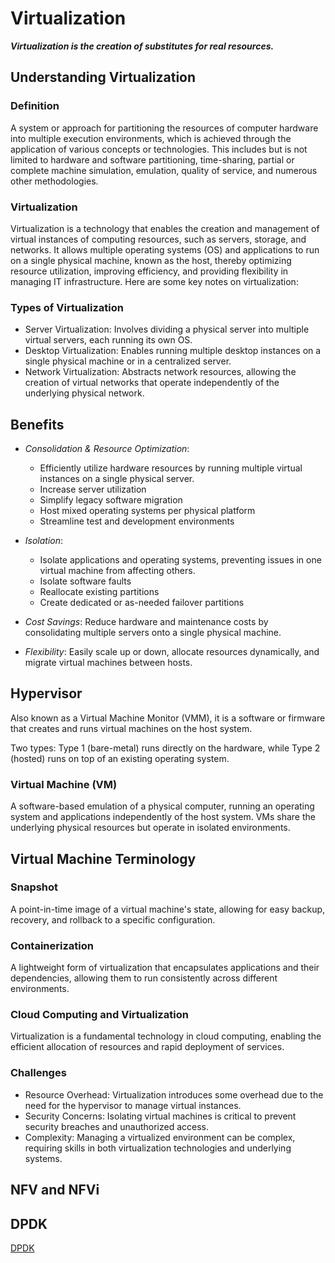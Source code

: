 # Virtualization 
***Virtualization is the creation of substitutes for real resources.***

## Understanding Virtualization

### Definition

A system or approach for partitioning the resources of computer hardware into multiple execution environments, which is achieved through the application of various concepts or technologies. This includes but is not limited to hardware and software partitioning, time-sharing, partial or complete machine simulation, emulation, quality of service, and numerous other methodologies.


### Virtualization

Virtualization is a technology that enables the creation and management of virtual instances of computing resources, such as servers, storage, and networks. It allows multiple operating systems (OS) and applications to run on a single physical machine, known as the host, thereby optimizing resource utilization, improving efficiency, and providing flexibility in managing IT infrastructure. Here are some key notes on virtualization:


### Types of Virtualization

- Server Virtualization: Involves dividing a physical server into multiple virtual servers, each running its own OS.
- Desktop Virtualization: Enables running multiple desktop instances on a single physical machine or in a centralized server.
- Network Virtualization: Abstracts network resources, allowing the creation of virtual networks that operate independently of the underlying physical network.

## Benefits

- *Consolidation & Resource Optimization*:
  -  Efficiently utilize hardware resources by running multiple virtual instances on a single physical server.
  - Increase server utilization
  - Simplify legacy software migration
  - Host mixed operating systems per physical platform
  - Streamline test and development environments

- *Isolation*: 
  - Isolate applications and operating systems, preventing issues in one virtual machine from affecting others.
  - Isolate software faults
  - Reallocate existing partitions
  - Create dedicated or as-needed failover partitions

- *Cost Savings*: Reduce hardware and maintenance costs by consolidating multiple servers onto a single physical machine.

- *Flexibility*: Easily scale up or down, allocate resources dynamically, and migrate virtual machines between hosts.
 
## Hypervisor

Also known as a Virtual Machine Monitor (VMM), it is a software or firmware that creates and runs virtual machines on the host system.

Two types: Type 1 (bare-metal) runs directly on the hardware, while Type 2 (hosted) runs on top of an existing operating system.

### Virtual Machine (VM)
A software-based emulation of a physical computer, running an operating system and applications independently of the host system.
VMs share the underlying physical resources but operate in isolated environments.

## Virtual Machine Terminology

### Snapshot
A point-in-time image of a virtual machine's state, allowing for easy backup, recovery, and rollback to a specific configuration.

### Containerization
A lightweight form of virtualization that encapsulates applications and their dependencies, allowing them to run consistently across different environments.

### Cloud Computing and Virtualization
Virtualization is a fundamental technology in cloud computing, enabling the efficient allocation of resources and rapid deployment of services.

### Challenges

- Resource Overhead: Virtualization introduces some overhead due to the need for the hypervisor to manage virtual instances.
- Security Concerns: Isolating virtual machines is critical to prevent security breaches and unauthorized access.
- Complexity: Managing a virtualized environment can be complex, requiring skills in both virtualization technologies and underlying systems.



## NFV and NFVi

## DPDK
[DPDK](DPDK.md)